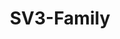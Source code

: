 ---
layout: home
sidebar: false

title: SV3-Family
titleTemplate: Vue3

hero:
    name: SV3-Family
    text: Vue3快速开发模板全家桶
    tagline: 简单 易学 文档完善 配套教程
    image:
        src: /logo.png
        alt: SV3-Family
    actions:
        - theme: brand
          text: 快速开始💨
          link: /guide/sv3/quickstart
        - theme: alt
          text: 系列教程
          link: /guide/sv3/
        - theme: alt
          text: Github
          link: https://github.com/LonelySnowman
features:
    - icon: ✨
      title: 配套教程
      details: 附带相关项目搭建教程，学习无压力。
    - icon: ⚙
      title: 规范
      details: 通用项目架构规范，使用方便快捷。
    - icon: 🚀
      title: 快速开发
      details: 项目克隆即用，立即使用超级脚手架。
---